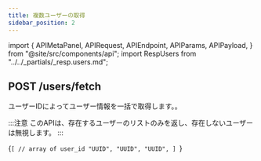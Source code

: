 ```yaml
---
title: 複数ユーザーの取得
sidebar_position: 2
---
```


import {
  APIMetaPanel,
  APIRequest,
  APIEndpoint,
  APIParams,
  APIPayload,
} from "@site/src/components/api";
import RespUsers from "../../_partials/_resp.users.md";

## POST /users/fetch

ユーザーIDによってユーザー情報を一括で取得します。。

:::注意
このAPIは、存在するユーザーのリストのみを返し、存在しないユーザーは無視します。
:::

<APIEndpoint url="/users/fetch" />

<APIMetaPanel
  scope="PROFILE:READ"
  scopeNote="If the `PHONE:READ` permission granted, you will obtain the user's mobile phone number"
/>

<APIPayload>{`[
  // array of user_id
  "UUID",
  "UUID",
  "UUID",
]
`}</APIPayload>

<APIRequest
  title="Read Users"
  method="POST"
  url="/users/fetch --data '[&quot;06aed1e3-bd77-4a59-991a-5bb5ae6fbb09&quot;]'"
/>

<RespUsers />
